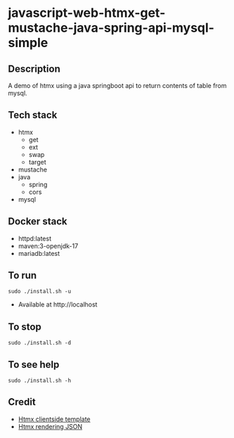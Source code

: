 # javascript-web-htmx-get-mustache-java-spring-api-mysql-simple

## Description
A demo of htmx using a java springboot
api to return contents of table from
mysql.

## Tech stack
- htmx
    - get
    - ext
    - swap
    - target
- mustache
- java
    - spring
    - cors
- mysql

## Docker stack
- httpd:latest
- maven:3-openjdk-17
- mariadb:latest

## To run
`sudo ./install.sh -u`
- Available at http://localhost

## To stop
`sudo ./install.sh -d`

## To see help
`sudo ./install.sh -h`

## Credit
- [Htmx clientside template](https://htmx.org/extensions/client-side-templates/)
- [Htmx rendering JSON](https://marcus-obst.de/blog/htmx-json-handling)
